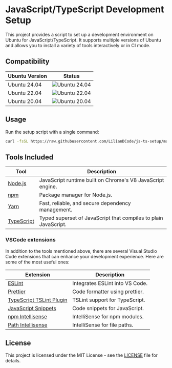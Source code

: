 # JavaScript/TypeScript Development Setup

This project provides a script to set up a development environment on Ubuntu for JavaScript/TypeScript. It supports multiple versions of Ubuntu and allows you to install a variety of tools interactively or in CI mode.

## Compatibility

| Ubuntu Version | Status |
| -------------- | ------ |
| Ubuntu 24.04   | ![Ubuntu 24.04](https://github.com/LilianDCode/js-ts-setup/actions/workflows/ci.yml/badge.svg?branch=main&event=push&job=test-setup&matrix=os=ubuntu-24.04) |
| Ubuntu 22.04   | ![Ubuntu 22.04](https://github.com/LilianDCode/js-ts-setup/actions/workflows/ci.yml/badge.svg?branch=main&event=push&job=test-setup&matrix=os=ubuntu-22.04) |
| Ubuntu 20.04   | ![Ubuntu 20.04](https://github.com/LilianDCode/js-ts-setup/actions/workflows/ci.yml/badge.svg?branch=main&event=push&job=test-setup&matrix=os=ubuntu-20.04) |

## Usage

Run the setup script with a single command:

```sh
curl -fsSL https://raw.githubusercontent.com/LilianDCode/js-ts-setup/main/setup.sh | sudo bash
```

## Tools Included

| Tool | Description |
| --- | --- |
| [Node.js](https://nodejs.org/) | JavaScript runtime built on Chrome's V8 JavaScript engine. |
| [npm](https://www.npmjs.com/) | Package manager for Node.js. |
| [Yarn](https://yarnpkg.com/) | Fast, reliable, and secure dependency management. |
| [TypeScript](https://www.typescriptlang.org/) | Typed superset of JavaScript that compiles to plain JavaScript. |

### VSCode extensions

In addition to the tools mentioned above, there are several Visual Studio Code extensions that can enhance your development experience. Here are some of the most useful ones:

| Extension | Description |
| --- | --- |
| [ESLint](https://marketplace.visualstudio.com/items?itemName=dbaeumer.vscode-eslint) | Integrates ESLint into VS Code. |
| [Prettier](https://marketplace.visualstudio.com/items?itemName=esbenp.prettier-vscode) | Code formatter using prettier. |
| [TypeScript TSLint Plugin](https://marketplace.visualstudio.com/items?itemName=ms-vscode.vscode-typescript-tslint-plugin) | TSLint support for TypeScript. |
| [JavaScript Snippets](https://marketplace.visualstudio.com/items?itemName=xabikos.JavaScriptSnippets) | Code snippets for JavaScript. |
| [npm Intellisense](https://marketplace.visualstudio.com/items?itemName=christian-kohler.npm-intellisense) | IntelliSense for npm modules. |
| [Path Intellisense](https://marketplace.visualstudio.com/items?itemName=christian-kohler.path-intellisense) | IntelliSense for file paths. |

## License

This project is licensed under the MIT License - see the [LICENSE](LICENSE) file for details.
